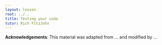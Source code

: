 ```yaml
---
layout: lesson
root: ../..
title: Testing your code
tutor: Rich FitzJohn
---
```



**Acknowledgements**: This material was adapted from ... and modified by ...

